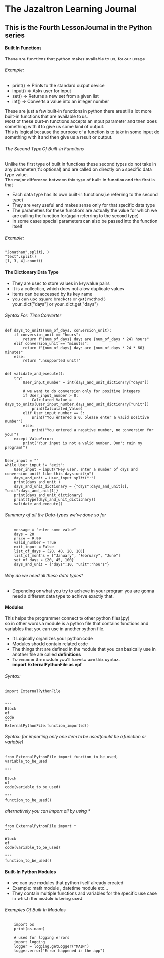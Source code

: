# The Jazaltron Learning Journal
## This is the Fourth LessonJournal in the Python series 


#### Built In Functions
These are functions that python makes available to us, for our usage

###### Example:
+   print() => Prints to the standard output device
+   input() => Asks user for input
+   set() => Returns a new set from a given list
+   int() => Converts a value into an integer number <br>

These are just a few built-in functions in python there are still a lot
more built-in functions that are available to us.<br>
Most of these built-in functions accepts an input parameter and then 
does something with it to give us some kind of output.<br>
This is logical because the purpose of a function is to take in some
input do something with it and then give us a result or output.<br>


###### The Second Type Of Built-in Functions 
Unlike the first type of built in functions these second types do not take in any
parameter(it's optional) and are called on directly on a specific data type value.<br>
The major difference between this type of built-in function and the first is that
+   Each data type has its own built-in functions(i.e referring to the second type)
+   They are very useful and makes sense only for that specific data type 
+   The parameters for these functions are actually the value for which we 
    are calling the function for(again referring to the second type) 
+   In some cases special parameters can also be passed into the function itself

###### Example:
    "Jonathan".split(, )
    "text".split()
    [1, 3, 4].count()
 

 
#### The Dictionary Data Type 
+   They are used to store values in key:value pairs
+   It is a collection, which does not allow duplicate values
+   items can be accessed by its key name 
+   you can use square brackets or get( method )<br>
    your_dict["days"] or your_dict.get("days")<br>
   
###### Syntax For:  Time Converter    
    def days_to_units(num_of_days, conversion_unit):
        if conversion_unit == "hours":
            return f"{num_of_days} days are {num_of_days * 24} hours"
        elif conversion_unit == "minutes":
            return f"{num_of_days} days are {num_of_days * 24 * 60} minutes"
        else:
            return "unsupported unit!"


    def validate_and_execute():
        try:
            User_input_number = int(days_and_unit_dictionary["days"])

            # we want to do conversion only for positive integers
            if User_input_number > 0:
                Calculated_Value = days_to_units(User_input_number,days_and_unit_dictionary["unit"])
                print(Calculated_Value)
            elif User_input_number == 0:
                print("You entered a 0, please enter a valid positive number")
            else:
                print("You entered a negative number, no conversion for you!")
        except ValueError:
            print("Your input is not a valid number, Don't ruin my program!")

    
    User_input = ""
    while User_input != "exit":
        User_input = input("Hey user, enter a number of days and conversion unit! like this days:unit\n")
        days_and_unit = User_input.split(":")
        print(days_and_unit )
        days_and_unit_dictionary = {"days":days_and_unit[0], "unit":days_and_unit[1]}
        print(days_and_unit_dictionary)
        print(type(days_and_unit_dictionary))
        validate_and_execute()


###### Summary of all the Data-types we've done so far
        message = "enter some value"
        days = 20
        price = 9.99
        valid_number = True
        exit_input = False
        list_of_days = [20, 40, 20, 100]
        list_of_months = ["January", "February", "June"]
        set_of_days = {20, 45, 100}
        days_and_unit = {"days":10, "unit":"hours"}

###### Why do we need all these data types?
+   Depending on what you try to achieve in your program you are gonna need 
    a different data type to achieve exactly that.

#### Modules
This helps the programmer connect to other python files(.py)<br>
so in other words a module is a python file that contains functions and variables 
that you can use in another python file.  
+   It Logically organizes your python code
+   Modules should contain related code 
+   The things that are defined in the module that you can basically 
    use in another file are called **definitions**
+   To rename the module you'll have to use this syntax:<br>
    **import ExternalPythonFile as epf**
###### Syntax:
    import ExternalPythonFile
    
     
    """ 
    Block 
    of 
    code
    """
    ExternalPythonFile.function_imported()
    
###### Syntax: for importing only one item to be used(could be a function or variable) 
    
    
    from ExternalPythonFile import function_to_be_used, variable_to_be_used
    
    """ 
   
    Block 
    of 
    code(variable_to_be_used)
    
    """
    function_to_be_used()
    
###### alternatively you can import all by using *
    
    
    from ExternalPythonFile import * 
    """    
    
    Block 
    of 
    code(variable_to_be_used)
    
    """
    function_to_be_used()

#### Built-In Python Modules    
+   we can use modules that python itself already created
+   Example: math module , datetime module etc...
+   They contain multiple functions and variables for the specific use case 
    in which the module is being used 
    
 ###### Examples Of Built-In Modules
 
        import os
        print(os.name)
        
        # used for logging errors
        import logging
        logger = logging.getLogger("MAIN")
        logger.error("Error happened in the app")
         